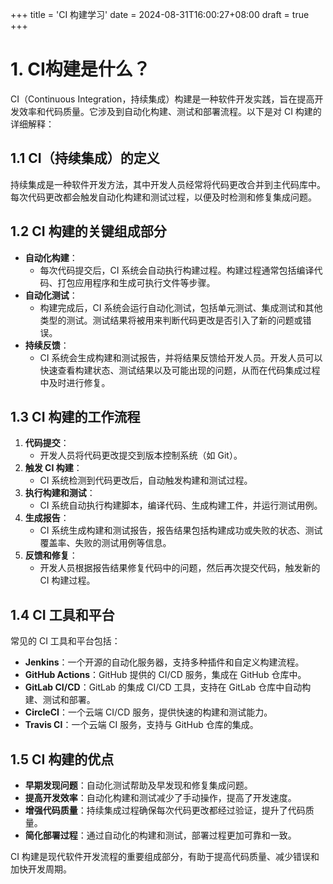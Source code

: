 +++
title = 'CI 构建学习'
date = 2024-08-31T16:00:27+08:00
draft = true
+++

# 1. CI构建是什么？

CI（Continuous Integration，持续集成）构建是一种软件开发实践，旨在提高开发效率和代码质量。它涉及到自动化构建、测试和部署流程。以下是对 CI 构建的详细解释：

## **1.1 CI（持续集成）的定义**

持续集成是一种软件开发方法，其中开发人员经常将代码更改合并到主代码库中。每次代码更改都会触发自动化构建和测试过程，以便及时检测和修复集成问题。

## **1.2 CI 构建的关键组成部分**

- **自动化构建**：
  - 每次代码提交后，CI 系统会自动执行构建过程。构建过程通常包括编译代码、打包应用程序和生成可执行文件等步骤。
- **自动化测试**：
  - 构建完成后，CI 系统会运行自动化测试，包括单元测试、集成测试和其他类型的测试。测试结果将被用来判断代码更改是否引入了新的问题或错误。
- **持续反馈**：
  - CI 系统会生成构建和测试报告，并将结果反馈给开发人员。开发人员可以快速查看构建状态、测试结果以及可能出现的问题，从而在代码集成过程中及时进行修复。

## **1.3 CI 构建的工作流程**

1. **代码提交**：
   - 开发人员将代码更改提交到版本控制系统（如 Git）。
2. **触发 CI 构建**：
   - CI 系统检测到代码更改后，自动触发构建和测试过程。
3. **执行构建和测试**：
   - CI 系统自动执行构建脚本，编译代码、生成构建工件，并运行测试用例。
4. **生成报告**：
   - CI 系统生成构建和测试报告，报告结果包括构建成功或失败的状态、测试覆盖率、失败的测试用例等信息。
5. **反馈和修复**：
   - 开发人员根据报告结果修复代码中的问题，然后再次提交代码，触发新的 CI 构建过程。

## **1.4 CI 工具和平台**

常见的 CI 工具和平台包括：

- **Jenkins**：一个开源的自动化服务器，支持多种插件和自定义构建流程。
- **GitHub Actions**：GitHub 提供的 CI/CD 服务，集成在 GitHub 仓库中。
- **GitLab CI/CD**：GitLab 的集成 CI/CD 工具，支持在 GitLab 仓库中自动构建、测试和部署。
- **CircleCI**：一个云端 CI/CD 服务，提供快速的构建和测试能力。
- **Travis CI**：一个云端 CI 服务，支持与 GitHub 仓库的集成。

## **1.5 CI 构建的优点**

- **早期发现问题**：自动化测试帮助及早发现和修复集成问题。
- **提高开发效率**：自动化构建和测试减少了手动操作，提高了开发速度。
- **增强代码质量**：持续集成过程确保每次代码更改都经过验证，提升了代码质量。
- **简化部署过程**：通过自动化的构建和测试，部署过程更加可靠和一致。

CI 构建是现代软件开发流程的重要组成部分，有助于提高代码质量、减少错误和加快开发周期。
